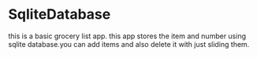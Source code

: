 # SqliteDatabase
this is a basic grocery list app.
this app stores the item and number using sqlite database.you can add items and also delete it with just sliding them. 
